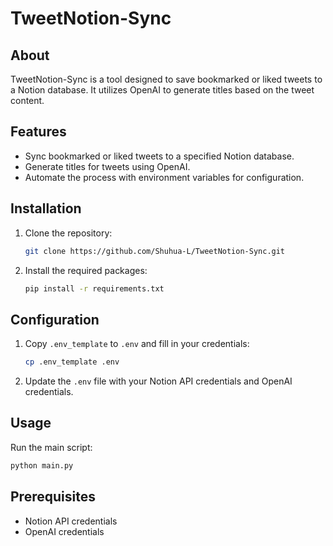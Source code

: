 # TweetNotion-Sync

## About
TweetNotion-Sync is a tool designed to save bookmarked or liked tweets to a Notion database. It utilizes OpenAI to generate titles based on the tweet content.

## Features
- Sync bookmarked or liked tweets to a specified Notion database.
- Generate titles for tweets using OpenAI.
- Automate the process with environment variables for configuration.

## Installation
1. Clone the repository:
    ```bash
    git clone https://github.com/Shuhua-L/TweetNotion-Sync.git
    ```
2. Install the required packages:
    ```bash
    pip install -r requirements.txt
    ```

## Configuration
1. Copy `.env_template` to `.env` and fill in your credentials:
    ```bash
    cp .env_template .env
    ```
2. Update the `.env` file with your Notion API credentials and OpenAI credentials.

## Usage
Run the main script:
```bash
python main.py
```

## Prerequisites
- Notion API credentials
- OpenAI credentials
